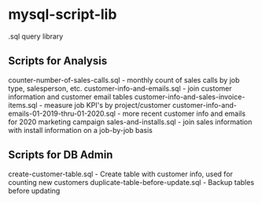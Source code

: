 # mysql-script-lib
.sql query library  

## Scripts for Analysis
counter-number-of-sales-calls.sql - monthly count of sales calls by job type, salesperson, etc.
customer-info-and-emails.sql - join customer information and customer email tables
customer-info-and-sales-invoice-items.sql - measure job KPI's by project/customer
customer-info-and-emails-01-2019-thru-01-2020.sql - more recent customer info and emails for 2020 marketing campaign
sales-and-installs.sql - join sales information with install information on a job-by-job basis

## Scripts for DB Admin
create-customer-table.sql - Create table with customer info, used for counting new customers
duplicate-table-before-update.sql - Backup tables before updating
